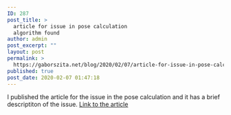 ```yaml
---
ID: 287
post_title: >
  article for issue in pose calculation
  algorithm found
author: admin
post_excerpt: ""
layout: post
permalink: >
  https://gaborszita.net/blog/2020/02/07/article-for-issue-in-pose-calculation-algorithm-found/
published: true
post_date: 2020-02-07 01:47:18
---
```

<!-- wp:paragraph -->
<p>I published the article for the issue in the pose calculation and it has a brief descriptiton of the issue. <a href="https://gaborszita.net/articles/feb4-2020-new-issue-pose-estimation-algorithm/">Link to the article</a></p>
<!-- /wp:paragraph -->
